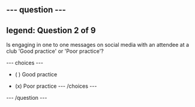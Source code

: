 --- question ---
---
legend: Question 2 of 9
---

Is engaging in one to one messages on social media with an attendee at a club 'Good practice' or 'Poor practice'?

--- choices ---
- ( ) Good practice

- (x) Poor practice
--- /choices ---

--- /question ---

